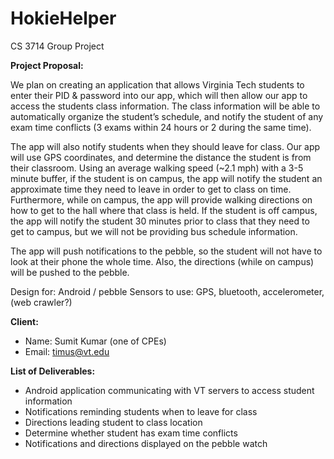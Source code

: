 # HokieHelper
CS 3714 Group Project

**Project Proposal:**

We plan on creating an application that allows Virginia Tech students to enter their PID & password into our app, which will then allow our app to access the students class information. The class information will be able to automatically organize the student’s schedule, and notify the student of any exam time conflicts (3 exams within 24 hours or 2 during the same time).

The app will also notify students when they should leave for class. Our app will use GPS coordinates, and determine the distance the student is from their classroom. Using an average walking speed (~2.1 mph) with a 3-5 minute buffer, if the student is on campus, the app will notify the student an approximate time they need to leave in order to get to class on time. Furthermore, while on campus, the app will provide walking directions on how to get to the hall where that class is held. If the student is off campus, the app will notify the student 30 minutes prior to class that they need to get to campus, but we will not be providing bus schedule information.

The app will push notifications to the pebble, so the student will not have to look at their phone the whole time. Also, the directions (while on campus) will be pushed to the pebble.

Design for: Android / pebble 
Sensors to use: GPS, bluetooth, accelerometer, (web crawler?)

**Client:**
- Name: Sumit Kumar (one of CPEs)	
- Email: timus@vt.edu

**List of Deliverables:**
- Android application communicating with VT servers to access student information
- Notifications reminding students when to leave for class
- Directions leading student to class location
- Determine whether student has exam time conflicts
- Notifications and directions displayed on the pebble watch
